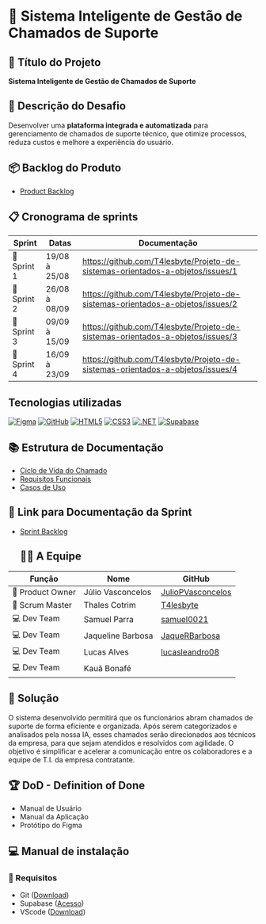 # 📘 Sistema Inteligente de Gestão de Chamados de Suporte

## 🧾 Título do Projeto
**Sistema Inteligente de Gestão de Chamados de Suporte**

## 🎯 Descrição do Desafio
Desenvolver uma **plataforma integrada e automatizada** para gerenciamento de chamados de suporte técnico, que otimize processos, reduza custos e melhore a experiência do usuário.

## 📦 Backlog do Produto
- [Product Backlog](https://tar-stay-ec9.notion.site/Product-Backlog-1c25872c0a9281afa45cee6072936a2c?pvs=4)
  
## 📋 Cronograma de sprints
| Sprint   | Datas           | Documentação |
|----------|-----------------|--------------|
|📌 Sprint 1 | 19/08 à 25/08   | https://github.com/T4lesbyte/Projeto-de-sistemas-orientados-a-objetos/issues/1  |
|📌 Sprint 2 | 26/08 à 08/09   | https://github.com/T4lesbyte/Projeto-de-sistemas-orientados-a-objetos/issues/2             |
|📌 Sprint 3 | 09/09 à 15/09   | https://github.com/T4lesbyte/Projeto-de-sistemas-orientados-a-objetos/issues/3             |
|📌 Sprint 4 | 16/09 à 23/09   | https://github.com/T4lesbyte/Projeto-de-sistemas-orientados-a-objetos/issues/4             |

## Tecnologias utilizadas

[![Figma](https://img.shields.io/badge/Figma-F24E1E?style=for-the-badge&logo=figma&logoColor=white)](https://www.figma.com/)
[![GitHub](https://img.shields.io/badge/GitHub-181717?style=for-the-badge&logo=github&logoColor=white)](https://github.com/)
[![HTML5](https://img.shields.io/badge/HTML5-E34F26?style=for-the-badge&logo=html5&logoColor=white)](https://developer.mozilla.org/docs/Web/HTML)
[![CSS3](https://img.shields.io/badge/CSS3-1572B6?style=for-the-badge&logo=css3&logoColor=white)](https://developer.mozilla.org/docs/Web/CSS)
[![.NET](https://img.shields.io/badge/.NET-512BD4?style=for-the-badge&logo=dotnet&logoColor=white)](https://dotnet.microsoft.com/)
[![Supabase](https://img.shields.io/badge/Supabase-3ECF8E?style=for-the-badge&logo=supabase&logoColor=white)](https://supabase.com/)

## 📚 Estrutura de Documentação

- [Ciclo de Vida do Chamado](https://tar-stay-ec9.notion.site/Ciclo-de-Vida-de-um-Chamado-1c25872c0a9281bcb642ee620d554c95?pvs=)
- [Requisitos Funcionais](https://tar-stay-ec9.notion.site/Levantamento-de-Requisitos-Funcionais-PIM-III-1c25872c0a9281399f40f5e513e43048?pvs=4)
- [Casos de Uso](https://tar-stay-ec9.notion.site/Diagrama-de-Casos-de-Uso-1c25872c0a9281978842fd6060bd9144?pvs=4)

## 🔗 Link para Documentação da Sprint
- [Sprint Backlog](https://github.com/T4lesbyte/Sistec/blob/main/Sprint-Backlog.md)

  ## 👨‍💻 A Equipe

| Função        | Nome              | GitHub                                    |
|---------------|-------------------|-------------------------------------------|
| 👑 Product Owner | Júlio Vasconcelos | [JulioPVasconcelos](https://github.com/JulioPVasconcelos) |
| 🧭 Scrum Master  | Thales Cotrim     | [T4lesbyte](https://github.com/T4lesbyte) |
| 💻 Dev Team      | Samuel Parra      | [samuel0021](https://github.com/samuel0021) |
| 💻 Dev Team      | Jaqueline Barbosa | [JaqueRBarbosa](https://github.com/JaqueRBarbosa) |
| 💻 Dev Team      | Lucas Alves       | [lucasleandro08](https://github.com/lucasleandro08) |
| 💻 Dev Team      | Kauã Bonafé       |  |

## 🥇 Solução
O sistema desenvolvido permitirá que os funcionários abram chamados de suporte de forma eficiente e organizada. Após serem categorizados e analisados pela nossa IA, esses chamados serão direcionados aos técnicos da empresa, para que sejam atendidos e resolvidos com agilidade.
O objetivo é simplificar e acelerar a comunicação entre os colaboradores e a equipe de T.I. da empresa contratante.

## 🏆 DoD - Definition of Done
- Manual de Usuário
- Manual da Aplicação
- Protótipo do Figma
  
## 💻 Manual de instalação

### 🔧 Requisitos

- Git ([Download](https://git-scm.com/downloads))
- Supabase ([Acesso](https://supabase.com/database))
- VScode ([Download](https://code.visualstudio.com/download))

